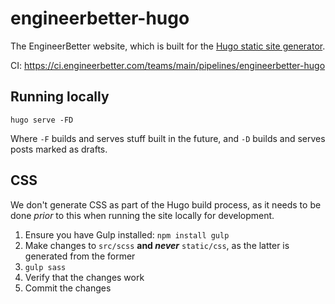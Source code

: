 # engineerbetter-hugo

The EngineerBetter website, which is built for the [Hugo static site generator](https://gohugo.io/).

CI: https://ci.engineerbetter.com/teams/main/pipelines/engineerbetter-hugo

## Running locally

```terminal
hugo serve -FD
```

Where `-F` builds and serves stuff built in the future, and `-D` builds and serves posts marked as drafts.

## CSS

We don't generate CSS as part of the Hugo build process, as it needs to be done _prior_ to this when running the site locally for development.

1. Ensure you have Gulp installed: `npm install gulp`
1. Make changes to `src/scss` **and _never_** `static/css`, as the latter is generated from the former
1. `gulp sass`
1. Verify that the changes work
1. Commit the changes
